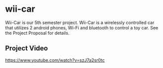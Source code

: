 # wii-car
Wii-Car is our 5th semester project.
Wii-Car is a wirelessly controlled car that utilizes 2 android phones, Wi-Fi and bluetooth to control a toy car.
See the Project Proposal for details.

## Project Video
https://www.youtube.com/watch?v=szJ7a2sr0tc
